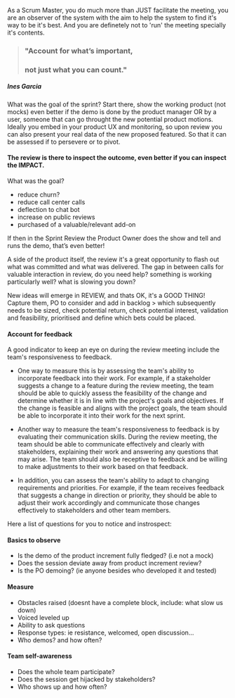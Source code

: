 
As a Scrum Master, you do much more than JUST facilitate the meeting, you are an observer of the system with the aim to help the system to find it's way to be it's best. 
And you are definetely not to 'run' the meeting specially it's contents.

> ### "Account for what’s important,
> ### not just what you can count."
##### Ines Garcia


What was the goal of the sprint? Start there, show the working product (not mocks) even better if the demo is done by the product manager OR by a user, someone that can go throught the new potential product motions.
Ideally you embed in your product UX and monitoring, so upon review you can also present your real data of the new proposed featured. So that it can be assessed if to persevere or to pivot.

#### The review is there to inspect the outcome, even better if you can inspect the IMPACT.
What was the goal?
* reduce churn?
* reduce call center calls
* deflection to chat bot
* increase on public reviews
* purchased of a valuable/relevant add-on 

If then in the Sprint Review the Product Owner does the show and tell and runs the demo, that’s even better! 

A side of the product itself, the review it's a great opportunity to flash out what was committed and what was delivered.
The gap in between calls for valuable interaction in review, do you need help? something is working particularly well? what is slowing you down?

New ideas will emerge in REVIEW, and thats OK, it's a GOOD THING!
Capture them, PO to consider and add in backlog > which subsequently needs to be sized, check potential return, check potential interest, validation and feasibility, prioritised and define which bets could be placed.

#### Account for feedback
A good indicator to keep an eye on during the review meeting include the team's responsiveness to feedback. <br/>
* One way to measure this is by assessing the team's ability to incorporate feedback into their work. For example, if a stakeholder suggests a change to a feature during the review meeting, the team should be able to quickly assess the feasibility of the change and determine whether it is in line with the project's goals and objectives. If the change is feasible and aligns with the project goals, the team should be able to incorporate it into their work for the next sprint.

* Another way to measure the team's responsiveness to feedback is by evaluating their communication skills. During the review meeting, the team should be able to communicate effectively and clearly with stakeholders, explaining their work and answering any questions that may arise. The team should also be receptive to feedback and be willing to make adjustments to their work based on that feedback.

* In addition, you can assess the team's ability to adapt to changing requirements and priorities. For example, if the team receives feedback that suggests a change in direction or priority, they should be able to adjust their work accordingly and communicate those changes effectively to stakeholders and other team members.

Here a list of questions for you to notice and instrospect:
#### Basics to observe
* Is the demo of the product increment fully fledged? (i.e not a mock)
* Does the session deviate away from product increment review?
* Is the PO demoing? (ie anyone besides who developed it and tested)

#### Measure
* Obstacles raised (doesnt have a complete block, include: what slow us down)
* Voiced leveled up
* Ability to ask questions
* Response types: ie resistance, welcomed, open discussion...
* Who demos? and how often?

#### Team self-awareness
* Does the whole team participate?
* Does the session get hijacked by stakeholders?
* Who shows up and how often?
